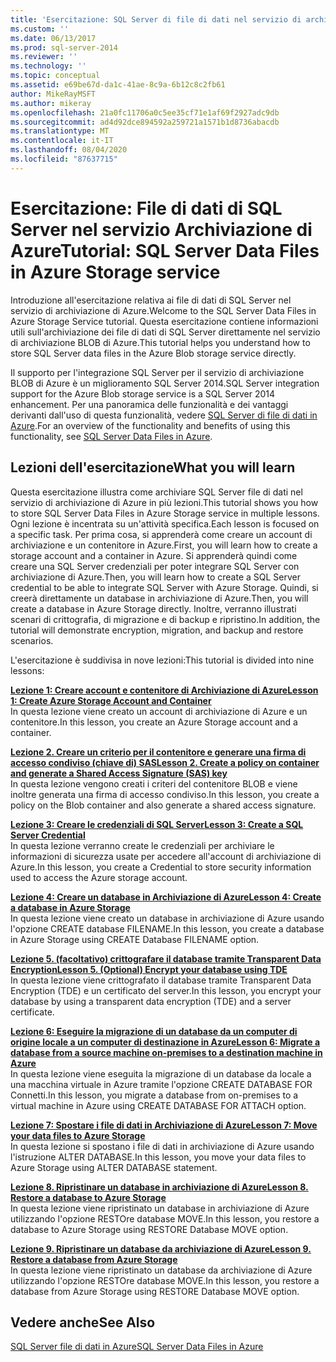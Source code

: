 ```yaml
---
title: 'Esercitazione: SQL Server di file di dati nel servizio di archiviazione di Azure | Microsoft Docs'
ms.custom: ''
ms.date: 06/13/2017
ms.prod: sql-server-2014
ms.reviewer: ''
ms.technology: ''
ms.topic: conceptual
ms.assetid: e69be67d-da1c-41ae-8c9a-6b12c8c2fb61
author: MikeRayMSFT
ms.author: mikeray
ms.openlocfilehash: 21a0fc11706a0c5ee35cf71e1af69f2927adc9db
ms.sourcegitcommit: ad4d92dce894592a259721a1571b1d8736abacdb
ms.translationtype: MT
ms.contentlocale: it-IT
ms.lasthandoff: 08/04/2020
ms.locfileid: "87637715"
---
```

# <a name="tutorial-sql-server-data-files-in-azure-storage-service"></a><span data-ttu-id="3cd61-102">Esercitazione: File di dati di SQL Server nel servizio Archiviazione di Azure</span><span class="sxs-lookup"><span data-stu-id="3cd61-102">Tutorial: SQL Server Data Files in Azure Storage service</span></span>
  <span data-ttu-id="3cd61-103">Introduzione all'esercitazione relativa ai file di dati di SQL Server nel servizio di archiviazione di Azure.</span><span class="sxs-lookup"><span data-stu-id="3cd61-103">Welcome to the  SQL Server Data Files in Azure Storage Service tutorial.</span></span> <span data-ttu-id="3cd61-104">Questa esercitazione contiene informazioni utili sull'archiviazione dei file di dati di SQL Server direttamente nel servizio di archiviazione BLOB di Azure.</span><span class="sxs-lookup"><span data-stu-id="3cd61-104">This tutorial helps you understand how to store SQL Server data files in the Azure Blob storage service directly.</span></span>  
  
 <span data-ttu-id="3cd61-105">Il supporto per l'integrazione SQL Server per il servizio di archiviazione BLOB di Azure è un miglioramento SQL Server 2014.</span><span class="sxs-lookup"><span data-stu-id="3cd61-105">SQL Server integration support for the Azure Blob storage service is a SQL Server 2014 enhancement.</span></span> <span data-ttu-id="3cd61-106">Per una panoramica delle funzionalità e dei vantaggi derivanti dall'uso di questa funzionalità, vedere [SQL Server di file di dati in Azure](databases/sql-server-data-files-in-microsoft-azure.md).</span><span class="sxs-lookup"><span data-stu-id="3cd61-106">For an overview of the functionality and benefits of using this functionality, see [SQL Server Data Files in Azure](databases/sql-server-data-files-in-microsoft-azure.md).</span></span>  
  
## <a name="what-you-will-learn"></a><span data-ttu-id="3cd61-107">Lezioni dell'esercitazione</span><span class="sxs-lookup"><span data-stu-id="3cd61-107">What you will learn</span></span>  
 <span data-ttu-id="3cd61-108">Questa esercitazione illustra come archiviare SQL Server file di dati nel servizio di archiviazione di Azure in più lezioni.</span><span class="sxs-lookup"><span data-stu-id="3cd61-108">This tutorial shows you how to store SQL Server Data Files in Azure Storage service in multiple lessons.</span></span> <span data-ttu-id="3cd61-109">Ogni lezione è incentrata su un'attività specifica.</span><span class="sxs-lookup"><span data-stu-id="3cd61-109">Each lesson is focused on a specific task.</span></span> <span data-ttu-id="3cd61-110">Per prima cosa, si apprenderà come creare un account di archiviazione e un contenitore in Azure.</span><span class="sxs-lookup"><span data-stu-id="3cd61-110">First, you will learn how to create a storage account and a container in Azure.</span></span> <span data-ttu-id="3cd61-111">Si apprenderà quindi come creare una SQL Server credenziali per poter integrare SQL Server con archiviazione di Azure.</span><span class="sxs-lookup"><span data-stu-id="3cd61-111">Then, you will learn how to create a SQL Server credential to be able to integrate SQL Server with Azure Storage.</span></span> <span data-ttu-id="3cd61-112">Quindi, si creerà direttamente un database in archiviazione di Azure.</span><span class="sxs-lookup"><span data-stu-id="3cd61-112">Then, you will create a database in Azure Storage directly.</span></span> <span data-ttu-id="3cd61-113">Inoltre, verranno illustrati scenari di crittografia, di migrazione e di backup e ripristino.</span><span class="sxs-lookup"><span data-stu-id="3cd61-113">In addition, the tutorial will demonstrate encryption, migration, and backup and restore scenarios.</span></span>  
  
 <span data-ttu-id="3cd61-114">L'esercitazione è suddivisa in nove lezioni:</span><span class="sxs-lookup"><span data-stu-id="3cd61-114">This tutorial is divided into nine lessons:</span></span>  
  
 <span data-ttu-id="3cd61-115">**[Lezione 1: Creare account e contenitore di Archiviazione di Azure](../tutorials/lesson-1-create-windows-azure-storage-account-and-container.md)**</span><span class="sxs-lookup"><span data-stu-id="3cd61-115">**[Lesson 1: Create Azure Storage Account and Container](../tutorials/lesson-1-create-windows-azure-storage-account-and-container.md)**</span></span>  
 <span data-ttu-id="3cd61-116">In questa lezione viene creato un account di archiviazione di Azure e un contenitore.</span><span class="sxs-lookup"><span data-stu-id="3cd61-116">In this lesson, you create an Azure Storage account and a container.</span></span>  
  
 <span data-ttu-id="3cd61-117">**[Lezione 2. Creare un criterio per il contenitore e generare una firma di accesso condiviso &#40;chiave di&#41; SAS](lesson-1-create-stored-access-policy-and-shared-access-signature.md)**</span><span class="sxs-lookup"><span data-stu-id="3cd61-117">**[Lesson 2. Create a policy on container and generate a Shared Access Signature &#40;SAS&#41; key](lesson-1-create-stored-access-policy-and-shared-access-signature.md)**</span></span>  
 <span data-ttu-id="3cd61-118">In questa lezione vengono creati i criteri del contenitore BLOB e viene inoltre generata una firma di accesso condiviso.</span><span class="sxs-lookup"><span data-stu-id="3cd61-118">In this lesson, you create a policy on the Blob container and also generate a shared access signature.</span></span>  
  
 <span data-ttu-id="3cd61-119">**[Lezione 3: Creare le credenziali di SQL Server](lesson-2-create-a-sql-server-credential-using-a-shared-access-signature.md)**</span><span class="sxs-lookup"><span data-stu-id="3cd61-119">**[Lesson 3: Create a SQL Server Credential](lesson-2-create-a-sql-server-credential-using-a-shared-access-signature.md)**</span></span>  
 <span data-ttu-id="3cd61-120">In questa lezione verranno create le credenziali per archiviare le informazioni di sicurezza usate per accedere all'account di archiviazione di Azure.</span><span class="sxs-lookup"><span data-stu-id="3cd61-120">In this lesson, you create a Credential to store security information used to access the Azure storage account.</span></span>  
  
 <span data-ttu-id="3cd61-121">**[Lezione 4: Creare un database in Archiviazione di Azure](../relational-databases/lesson-3-database-backup-to-url.md)**</span><span class="sxs-lookup"><span data-stu-id="3cd61-121">**[Lesson 4: Create a database in Azure Storage](../relational-databases/lesson-3-database-backup-to-url.md)**</span></span>  
 <span data-ttu-id="3cd61-122">In questa lezione viene creato un database in archiviazione di Azure usando l'opzione CREATE database FILENAME.</span><span class="sxs-lookup"><span data-stu-id="3cd61-122">In this lesson, you create a database in Azure Storage using CREATE Database FILENAME option.</span></span>  
  
 <span data-ttu-id="3cd61-123">**[Lezione 5. &#40;facoltativo&#41; crittografare il database tramite Transparent Data Encryption](../relational-databases/lesson-4-restore-database-to-virtual-machine-from-url.md)**</span><span class="sxs-lookup"><span data-stu-id="3cd61-123">**[Lesson 5. &#40;Optional&#41; Encrypt your database using TDE](../relational-databases/lesson-4-restore-database-to-virtual-machine-from-url.md)**</span></span>  
 <span data-ttu-id="3cd61-124">In questa lezione viene crittografato il database tramite Transparent Data Encryption (TDE) e un certificato del server.</span><span class="sxs-lookup"><span data-stu-id="3cd61-124">In this lesson, you encrypt your database by using a transparent data encryption (TDE) and a server certificate.</span></span>  
  
 <span data-ttu-id="3cd61-125">**[Lezione 6: Eseguire la migrazione di un database da un computer di origine locale a un computer di destinazione in Azure](lesson-5-backup-database-using-file-snapshot-backup.md)**</span><span class="sxs-lookup"><span data-stu-id="3cd61-125">**[Lesson 6: Migrate a database from a source machine on-premises to a destination machine in Azure](lesson-5-backup-database-using-file-snapshot-backup.md)**</span></span>  
 <span data-ttu-id="3cd61-126">In questa lezione viene eseguita la migrazione di un database da locale a una macchina virtuale in Azure tramite l'opzione CREATE DATABASE FOR Connetti.</span><span class="sxs-lookup"><span data-stu-id="3cd61-126">In this lesson, you migrate a database from on-premises to a virtual machine in Azure using CREATE DATABASE FOR ATTACH option.</span></span>  
  
 <span data-ttu-id="3cd61-127">**[Lezione 7: Spostare i file di dati in Archiviazione di Azure](../relational-databases/lesson-6-generate-activity-and-backup-log-using-file-snapshot-backup.md)**</span><span class="sxs-lookup"><span data-stu-id="3cd61-127">**[Lesson 7: Move your data files to Azure Storage](../relational-databases/lesson-6-generate-activity-and-backup-log-using-file-snapshot-backup.md)**</span></span>  
 <span data-ttu-id="3cd61-128">In questa lezione si spostano i file di dati in archiviazione di Azure usando l'istruzione ALTER DATABASE.</span><span class="sxs-lookup"><span data-stu-id="3cd61-128">In this lesson, you move your data files to Azure Storage using ALTER DATABASE statement.</span></span>  
  
 <span data-ttu-id="3cd61-129">**[Lezione 8. Ripristinare un database in archiviazione di Azure](../relational-databases/lesson-7-restore-a-database-to-a-point-in-time.md)**</span><span class="sxs-lookup"><span data-stu-id="3cd61-129">**[Lesson 8. Restore a database to Azure Storage](../relational-databases/lesson-7-restore-a-database-to-a-point-in-time.md)**</span></span>  
 <span data-ttu-id="3cd61-130">In questa lezione viene ripristinato un database in archiviazione di Azure utilizzando l'opzione RESTOre database MOVE.</span><span class="sxs-lookup"><span data-stu-id="3cd61-130">In this lesson, you restore a database to Azure Storage using RESTORE Database MOVE option.</span></span>  
  
 <span data-ttu-id="3cd61-131">**[Lezione 9. Ripristinare un database da archiviazione di Azure](lesson-8-restore-as-new-database-from-log-backup.md)**</span><span class="sxs-lookup"><span data-stu-id="3cd61-131">**[Lesson 9. Restore a database from Azure Storage](lesson-8-restore-as-new-database-from-log-backup.md)**</span></span>  
 <span data-ttu-id="3cd61-132">In questa lezione viene ripristinato un database da archiviazione di Azure utilizzando l'opzione RESTOre database MOVE.</span><span class="sxs-lookup"><span data-stu-id="3cd61-132">In this lesson, you restore a database from Azure Storage using RESTORE Database MOVE option.</span></span>  
  
## <a name="see-also"></a><span data-ttu-id="3cd61-133">Vedere anche</span><span class="sxs-lookup"><span data-stu-id="3cd61-133">See Also</span></span>  
 [<span data-ttu-id="3cd61-134">SQL Server file di dati in Azure</span><span class="sxs-lookup"><span data-stu-id="3cd61-134">SQL Server Data Files in Azure</span></span>](databases/sql-server-data-files-in-microsoft-azure.md)  
  
  
